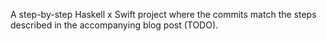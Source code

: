 A step-by-step Haskell x Swift project where the commits match the steps
described in the accompanying blog post (TODO).
